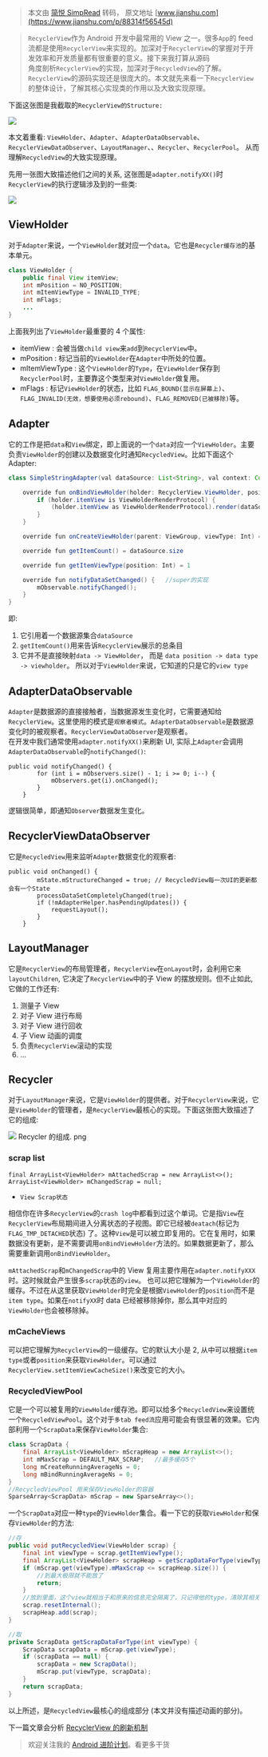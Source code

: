 > 本文由 [简悦 SimpRead](http://ksria.com/simpread/) 转码， 原文地址 [www.jianshu.com](https://www.jianshu.com/p/88314f56545d)

> `RecyclerView`作为 Android 开发中最常用的 View 之一。很多`App`的 feed 流都是使用`RecyclerView`来实现的。加深对于`RecyclerView`的掌握对于开发效率和开发质量都有很重要的意义。接下来我打算从源码  
> 角度剖析`RecyclerView`的实现，加深对于`RecycledView`的了解。`RecyclerView`的源码实现还是很庞大的。本文就先来看一下`RecyclerView`的整体设计，了解其核心实现类的作用以及大致实现原理。

下面这张图是我截取的`RecyclerView的Structure:`

![](images/2934684-af8a38e293cb5310.png)

本文着重看: `ViewHolder`、`Adapter`、`AdapterDataObservable`、`RecyclerViewDataObserver`、`LayoutManager`、、`Recycler`、`RecyclerPool`。 从而理解`RecycledView`的大致实现原理。

先用一张图大致描述他们之间的关系, 这张图是`adapter.notifyXX()`时`RecyclerView`的执行逻辑涉及到的一些类:

![](images/2934684-1b8fadc84223ea0a.png)

ViewHolder
----------

对于`Adapter`来说，一个`ViewHolder`就对应一个`data`。它也是`Recycler缓存池`的基本单元。

```java
class ViewHolder {
    public final View itemView;
    int mPosition = NO_POSITION;
    int mItemViewType = INVALID_TYPE;
    int mFlags;
    ...
}
```

上面我列出了`ViewHolder`最重要的 4 个属性:

*   itemView : 会被当做`child view`来`add`到`RecyclerView`中。
*   mPosition : 标记当前的`ViewHolder`在`Adapter`中所处的位置。
*   mItemViewType : 这个`ViewHolder`的`Type`，在`ViewHolder`保存到`RecyclerPool`时，主要靠这个类型来对`ViewHolder`做复用。
*   mFlags : 标记`ViewHolder`的状态，比如 `FLAG_BOUND(显示在屏幕上)`、`FLAG_INVALID(无效，想要使用必须rebound)`、`FLAG_REMOVED(已被移除)`等。

Adapter
-------

它的工作是把`data`和`View`绑定，即上面说的一个`data`对应一个`ViewHolder`。主要负责`ViewHolder`的创建以及数据变化时通知`RecycledView`。比如下面这个 Adapter:

```java
class SimpleStringAdapter(val dataSource: List<String>, val context: Context) : RecyclerView.Adapter<RecyclerView.ViewHolder>() {

    override fun onBindViewHolder(holder: RecyclerView.ViewHolder, position: Int) {
        if (holder.itemView is ViewHolderRenderProtocol) {
            (holder.itemView as ViewHolderRenderProtocol).render(dataSource[position], position)
        }
    }

    override fun onCreateViewHolder(parent: ViewGroup, viewType: Int) = SimpleVH(SimpleStringView(context))

    override fun getItemCount() = dataSource.size

    override fun getItemViewType(position: Int) = 1

    override fun notifyDataSetChanged() {   //super的实现
        mObservable.notifyChanged();
    }  
}
```

即:

1.  它引用着一个数据源集合`dataSource`
2.  `getItemCount()`用来告诉`RecyclerView`展示的总条目
3.  它并不是直接映射`data -> ViewHolder`， 而是 `data position -> data type -> viewholder`。 所以对于`ViewHolder`来说，它知道的只是它的`view type`

AdapterDataObservable
---------------------

`Adapter`是数据源的直接接触者，当数据源发生变化时，它需要通知给`RecyclerView`。这里使用的模式是`观察者模式`。`AdapterDataObservable`是数据源变化时的被观察者。`RecyclerViewDataObserver`是观察者。  
在开发中我们通常使用`adapter.notifyXX()`来刷新 UI, 实际上`Adapter`会调用`AdapterDataObservable`的`notifyChanged()`:

```
public void notifyChanged() {
        for (int i = mObservers.size() - 1; i >= 0; i--) {
            mObservers.get(i).onChanged();
        }
    }
```

逻辑很简单，即通知`Observer`数据发生变化。

RecyclerViewDataObserver
------------------------

它是`RecycledView`用来监听`Adapter`数据变化的观察者:

```
public void onChanged() {
        mState.mStructureChanged = true; // RecycledView每一次UI的更新都会有一个State
        processDataSetCompletelyChanged(true);
        if (!mAdapterHelper.hasPendingUpdates()) {
            requestLayout();
        }
    }
```

LayoutManager
-------------

它是`RecyclerView`的布局管理者，`RecyclerView`在`onLayout`时，会利用它来`layoutChildren`, 它决定了`RecyclerView`中的子 View 的摆放规则。但不止如此, 它做的工作还有:

1.  测量子 View
2.  对子 View 进行布局
3.  对子 View 进行回收
4.  子 View 动画的调度
5.  负责`RecyclerView`滚动的实现
6.  ...

Recycler
--------

对于`LayoutManager`来说，它是`ViewHolder`的提供者。对于`RecyclerView`来说，它是`ViewHolder`的管理者，是`RecyclerView`最核心的实现。下面这张图大致描述了它的组成:

![](images/2934684-0978416753d58872.png) Recycler 的组成. png

### scrap list

```
final ArrayList<ViewHolder> mAttachedScrap = new ArrayList<>();
ArrayList<ViewHolder> mChangedScrap = null;
```

*   `View Scrap状态`

相信你在许多`RecyclerView`的`crash log`中都看到过这个单词。它是指`View`在`RecyclerView`布局期间进入分离状态的子视图。即它已经被`deatach`(标记为`FLAG_TMP_DETACHED`状态) 了。这种`View`是可以被立即复用的。它在复用时，如果数据没有更新，是不需要调用`onBindViewHolder`方法的。如果数据更新了，那么需要重新调用`onBindViewHolder`。

`mAttachedScrap`和`mChangedScrap`中的 View 复用主要作用在`adapter.notifyXXX`时。这时候就会产生很多`scrap`状态的`view`。 也可以把它理解为一个`ViewHolder`的缓存。不过在从这里获取`ViewHolder`时完全是根据`ViewHolder`的`position`而不是`item type`。如果在`notifyXX`时 data 已经被移除掉你，那么其中对应的`ViewHolder`也会被移除掉。

### mCacheViews

可以把它理解为`RecyclerView`的一级缓存。它的默认大小是 2, 从中可以根据`item type`或者`position`来获取`ViewHolder`。可以通过`RecyclerView.setItemViewCacheSize()`来改变它的大小。

### RecycledViewPool

它是一个可以被复用的`ViewHolder`缓存池。即可以给多个`RecycledView`来设置统一个`RecycledViewPool`。这个对于`多tab feed流`应用可能会有很显著的效果。它内部利用一个`ScrapData`来保存`ViewHolder`集合:

```java
class ScrapData {
    final ArrayList<ViewHolder> mScrapHeap = new ArrayList<>();
    int mMaxScrap = DEFAULT_MAX_SCRAP;   //最多缓存5个
    long mCreateRunningAverageNs = 0;
    long mBindRunningAverageNs = 0;
}
//RecycledViewPool 用来保存ViewHolder的容器
SparseArray<ScrapData> mScrap = new SparseArray<>();  
```

一个`ScrapData`对应一种`type`的`ViewHolder`集合。看一下它的获取`ViewHolder`和保存`ViewHolder`的方法:

```java
//存
public void putRecycledView(ViewHolder scrap) {
    final int viewType = scrap.getItemViewType();
    final ArrayList<ViewHolder> scrapHeap = getScrapDataForType(viewType).mScrapHeap;
    if (mScrap.get(viewType).mMaxScrap <= scrapHeap.size()) {
        //到最大极限就不能放了
        return;
    }
    //放到里面，这个view就相当于和原来的信息完全隔离了，只记得他的type，清除其相关状态
    scrap.resetInternal();  
    scrapHeap.add(scrap);
}

//取
private ScrapData getScrapDataForType(int viewType) {
    ScrapData scrapData = mScrap.get(viewType);
    if (scrapData == null) {
        scrapData = new ScrapData();
        mScrap.put(viewType, scrapData);
    }
    return scrapData;
}
```

以上所述，是`RecycledView`最核心的组成部分 (本文并没有描述动画的部分)。

下一篇文章会分析 [RecyclerView 的刷新机制](https://www.jianshu.com/p/a57608f2695f)

> 欢迎关注我的 [Android 进阶计划](https://github.com/SusionSuc/AdvancedAndroid)。看更多干货